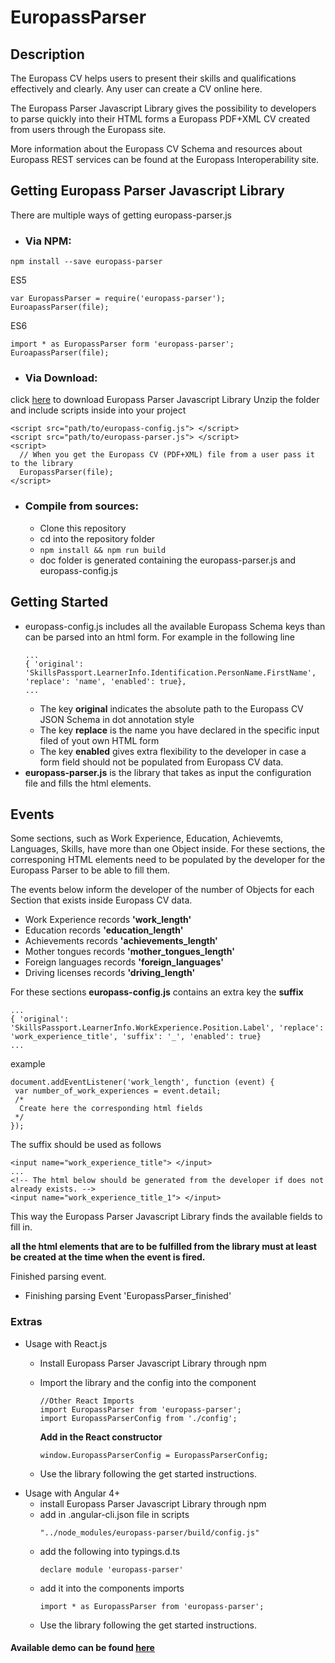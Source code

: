 
# EuropassParser

## Description
The Europass CV helps users to present their skills and qualifications effectively and clearly. Any user can create a CV online here. 

The Europass Parser Javascript Library gives the possibility to developers to parse quickly into their HTML forms a Europass PDF+XML CV created from users 
through the Europass site. 

More information about the Europass CV Schema and resources about Europass REST services can be found at the Europass Interoperability site.

## Getting Europass Parser Javascript Library

There are multiple ways of getting europass-parser.js

* ### Via NPM:
```
npm install --save europass-parser
```
ES5 
```
var EuropassParser = require('europass-parser');
EuroapassParser(file);
```
ES6
``` 
import * as EuropassParser form 'europass-parser';
EuroapassParser(file);
```
* ### Via Download:

click  [here](https://github.com/europass/europasscv-parser-js/releases/download/1.0.2/europass-parser.zip)  to download Europass Parser Javascript Library Unzip the folder and include scripts inside into your project

    <script src="path/to/europass-config.js"> </script>  
    <script src="path/to/europass-parser.js"> </script>  
    <script>  
      // When you get the Europass CV (PDF+XML) file from a user pass it to the library  
      EuropassParser(file);  
    </script>

 * ### Compile from sources:
	  -   Clone this repository
	  -   cd into the repository folder
	  -   ``` npm install && npm run build ```
      -   doc folder is generated containing the europass-parser.js and europass-config.js



## Getting Started

-   europass-config.js includes all the available Europass Schema keys than can be parsed into an html form. For example in the following line
    ```
    ...  
    { 'original': 'SkillsPassport.LearnerInfo.Identification.PersonName.FirstName', 'replace': 'name', 'enabled': true},  
    ...
    ```
    -   The key  **original**  indicates the absolute path to the Europass CV JSON Schema in dot annotation style
    -   The key  **replace**  is the name you have declared in the specific input filed of yout own HTML form
    -   The key  **enabled**  gives extra flexibility to the developer in case a form field should not be populated from Europass CV data.
-   **europass-parser.js**  is the library that takes as input the configuration file and fills the html elements.

## Events
Some sections, such as Work Experience, Education, Achievemts, Languages, Skills, have more than one Object inside. For these sections, the corresponing HTML elements need to be populated by the developer for the Europass Parser to be able to fill them.

The events below inform the developer of the number of Objects for each Section that exists inside Europass CV data.

-   Work Experience records  **'work_length'**
-   Education records  **'education_length'**
-   Achievements records  **'achievements_length'**
-   Mother tongues records  **'mother_tongues_length'**
-   Foreign languages records  **'foreign_languages'**
-   Driving licenses records  **'driving_length'**

For these sections  **europass-config.js**  contains an extra key the  **suffix**
```
...  
{ 'original': 'SkillsPassport.LearnerInfo.WorkExperience.Position.Label', 'replace': 'work_experience_title', 'suffix': '_', 'enabled': true}  
...
```
example
```
document.addEventListener('work_length', function (event) {  
 var number_of_work_experiences = event.detail;  
 /*  
  Create here the corresponding html fields  
 */  
});
```
The suffix should be used as follows
```
<input name="work_experience_title"> </input>  
...  
<!-- The html below should be generated from the developer if does not already exists. -->  
<input name="work_experience_title_1"> </input>
```
This way the Europass Parser Javascript Library finds the available fields to fill in.

**all the html elements that are to be fulfilled from the library must at least be created at the time when the event is fired.**

Finished parsing event.

-   Finishing parsing Event 'EuropassParser_finished'

### Extras

-   Usage with React.js
    -   Install Europass Parser Javascript Library through npm
    -   Import the library and the config into the component  
	       ```
        //Other React Imports  
        import EuropassParser from 'europass-parser';  
        import EuropassParserConfig from './config';
        ```
          
        **Add in the React constructor**  
        ```
        window.EuropassParserConfig = EuropassParserConfig;
        ```
    -   Use the library following the get started instructions.
-   Usage with Angular 4+
    -   install Europass Parser Javascript Library through npm
    -   add in .angular-cli.json file in scripts  
        ```
        "../node_modules/europass-parser/build/config.js"
        ```
    -   add the following into typings.d.ts  
        ```
        declare module 'europass-parser'
        ```
    -   add it into the components imports  
        ```
        import * as EuropassParser from 'europass-parser';
        ```
    -   Use the library following the get started instructions.

#### Available demo can be found [here](https://europass.github.io/europasscv-parser-js/)